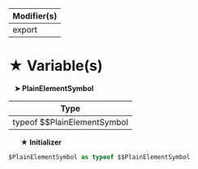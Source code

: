 | Modifier(s)                            |
|----------------------------------------|
| export |

# &#9733; Variable(s)

&nbsp;&nbsp; **&#10148; PlainElementSymbol**

| Type                        |
|-----------------------------|
| typeof $$PlainElementSymbol |

&nbsp;&nbsp;&nbsp;&nbsp;&nbsp; **&#9733; Initializer**

```ts
$PlainElementSymbol as typeof $$PlainElementSymbol
```
